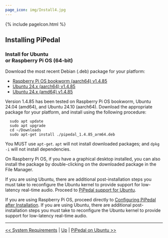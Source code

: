 ```yaml
---
page_icon: img/Install4.jpg
---
```


{% include pageIcon.html %}


## Installing PiPedal


### Install for Ubuntu <br/>or Raspberry Pi OS (64-bit)


Download the most recent Debian (.deb) package for your platform:

- [Raspberry Pi OS bookworm (aarch64) v1.4.85](https://github.com/rerdavies/pipedal/releases/download/v1.4.85/pipedal_1.4.85_arm64.deb)
- [Ubuntu 24.x (aarch64) v1.4.85](https://github.com/rerdavies/pipedal/releases/download/v1.4.85/pipedal_1.4.85_arm64.deb)
- [Ubuntu 24.x (amd64) v1.4.85](https://github.com/rerdavies/pipedal/releases/download/v1.4.85/pipedal_1.4.85_amd64.deb)


Version 1.4.85 has been tested on Raspberry Pi OS bookworm, Ubuntu 24.04 (amd64), and Ubuntu 24.10 (aarch64). Download the appropriate package for your platform, and install using the following procedure:

```
  sudo apt update
  sudo apt upgrade
  cd ~/Downloads  
  sudo apt-get install ./pipedal_1.4.85_arm64.deb 
```
You MUST use `apt-get`. `apt` will not install downloaded packages; and `dpkg -i` will not install dependencies. 

On Raspberry Pi OS, if you have a graphical desktop installed, you can also install the package by double-clicking on the downloaded package in the File Manager.

If you are using Ubuntu, there are additional post-installation steps you must take to reconfigure the Ubuntu kernel to 
provide support for low-latency real-time audio. Proceed to [PiPedal support for Ubuntu](Ubuntu.md).

If you are using Raspberry Pi OS, proceed directly to [Configuring PiPedal after Installation](Configuring.md). If 
you are using Ubuntu, there are additional post-installation steps you must take to reconfigure the Ubuntu kernel 
to provide support for low-latency real-time audio. 


--------
[<< System Requirements](SystemRequirements.md) | [Up](Documentation.md) | [PiPedal on Ubuntu >>](Ubuntu.md)
